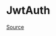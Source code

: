 # JwtAuth

[Source](https://www.red-gate.com/simple-talk/dotnet/net-development/jwt-authentication-microservices-net/)
